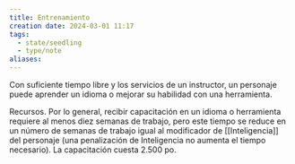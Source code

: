 ```yaml
---
title: Entrenamiento
creation date: 2024-03-01 11:17
tags:
  - state/seedling
  - type/note
aliases:
---
```

Con suficiente tiempo libre y los servicios de un instructor, un personaje puede aprender un idioma o mejorar su habilidad con una herramienta.

Recursos. Por lo general, recibir capacitación en un idioma o herramienta requiere al menos diez semanas de trabajo, pero este tiempo se reduce en un número de semanas de trabajo igual al modificador de [[Inteligencia]] del personaje (una penalización de Inteligencia no aumenta el
tiempo necesario). La capacitación cuesta 2.500 po.

